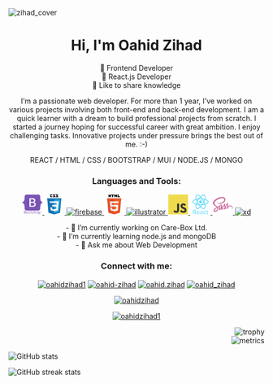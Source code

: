 ![zihad_cover](https://user-images.githubusercontent.com/32256716/147884792-ecb4ed1e-d2be-461b-a463-543f3d1e6cfd.JPG)
<!-- # Hi, I'm Oahid Zihad  -->
<!-- ![hi](https://media1.giphy.com/media/KGMzZvWa5su2O5LCVR/giphy.gif?cid=6c09b952n639fw4431dnjnukl2tiriaxk2gja2y61h6o0srt&rid=giphy.gif&ct=s) -->
<!-- ####  -->
<h1 align="center">Hi, I'm Oahid Zihad</h1>
<p align="center">🥇 Frontend Developer <br/> 🥈 React.js Developer <br/> 🥉 Like to share knowledge</p>
<!-- <p align="center">🥈 React.js Developer</p>
<p align="center">🥉 Like to share knowledge</p> -->

<!-- ####  -->
<!-- ####  -->
<!-- ![Frontend Web Developer](https://media-exp1.licdn.com/dms/image/C5616AQEdk8E1RPIXMg/profile-displaybackgroundimage-shrink_350_1400/0/1618081381333?e=1646870400&v=beta&t=8_2ds8KDIydOc6GyCeNDJaPQdSN28b-H_YBbBwl-cpc) -->

<p align="center">I’m a passionate web developer. For more than 1 year, I’ve worked on various projects involving both front-end and back-end development. I am a quick learner with a dream to build professional projects from scratch. I started a journey hoping for successful career with great ambition. I enjoy challenging tasks. Innovative projects under pressure brings the best out of me. :-)</p>

<p align="center">REACT / HTML / CSS / BOOTSTRAP / MUI / NODE.JS / MONGO</p>

<h3 align="center">Languages and Tools:</h3>
<p align="center"> <a href="https://getbootstrap.com" target="_blank" rel="noreferrer"> <img src="https://raw.githubusercontent.com/devicons/devicon/master/icons/bootstrap/bootstrap-plain-wordmark.svg" alt="bootstrap" width="40" height="40"/> </a> <a href="https://www.w3schools.com/css/" target="_blank" rel="noreferrer"> <img src="https://raw.githubusercontent.com/devicons/devicon/master/icons/css3/css3-original-wordmark.svg" alt="css3" width="40" height="40"/> </a> <a href="https://firebase.google.com/" target="_blank" rel="noreferrer"> <img src="https://www.vectorlogo.zone/logos/firebase/firebase-icon.svg" alt="firebase" width="40" height="40"/> </a> <a href="https://www.w3.org/html/" target="_blank" rel="noreferrer"> <img src="https://raw.githubusercontent.com/devicons/devicon/master/icons/html5/html5-original-wordmark.svg" alt="html5" width="40" height="40"/> </a> <a href="https://www.adobe.com/in/products/illustrator.html" target="_blank" rel="noreferrer"> <img src="https://www.vectorlogo.zone/logos/adobe_illustrator/adobe_illustrator-icon.svg" alt="illustrator" width="40" height="40"/> </a> <a href="https://developer.mozilla.org/en-US/docs/Web/JavaScript" target="_blank" rel="noreferrer"> <img src="https://raw.githubusercontent.com/devicons/devicon/master/icons/javascript/javascript-original.svg" alt="javascript" width="40" height="40"/> </a> <a href="https://reactjs.org/" target="_blank" rel="noreferrer"> <img src="https://raw.githubusercontent.com/devicons/devicon/master/icons/react/react-original-wordmark.svg" alt="react" width="40" height="40"/> </a> <a href="https://sass-lang.com" target="_blank" rel="noreferrer"> <img src="https://raw.githubusercontent.com/devicons/devicon/master/icons/sass/sass-original.svg" alt="sass" width="40" height="40"/> </a> <a href="https://www.adobe.com/products/xd.html" target="_blank" rel="noreferrer"> <img src="https://cdn.worldvectorlogo.com/logos/adobe-xd.svg" alt="xd" width="40" height="40"/> </a> </p>

<p align="center">- 🔭 I’m currently working on Care-Box Ltd. <br/> - 🌱 I’m currently learning node.js and mongoDB <br/> - 💬 Ask me about Web Development</p>
<!-- - 📫 How to reach me: linkedin.com/in/oahid-zihad  -->

<h3 align="center">Connect with me:</h3>
<p align="center">
<a href="https://twitter.com/oahidzihad1" target="blank"><img align="center" src="https://raw.githubusercontent.com/rahuldkjain/github-profile-readme-generator/master/src/images/icons/Social/twitter.svg" alt="oahidzihad1" height="30" width="40" /></a>
<a href="https://linkedin.com/in/oahid-zihad" target="blank"><img align="center" src="https://raw.githubusercontent.com/rahuldkjain/github-profile-readme-generator/master/src/images/icons/Social/linked-in-alt.svg" alt="oahid-zihad" height="30" width="40" /></a>
<a href="https://fb.com/oahid.zihad" target="blank"><img align="center" src="https://raw.githubusercontent.com/rahuldkjain/github-profile-readme-generator/master/src/images/icons/Social/facebook.svg" alt="oahid.zihad" height="30" width="40" /></a>
<a href="https://instagram.com/oahid_zihad" target="blank"><img align="center" src="https://raw.githubusercontent.com/rahuldkjain/github-profile-readme-generator/master/src/images/icons/Social/instagram.svg" alt="oahid_zihad" height="30" width="40" /></a>
</p>

<!-- [<img src='https://cdn.jsdelivr.net/npm/simple-icons@3.0.1/icons/github.svg' alt='github' height='40'>](https://github.com/OahidZihad)  [<img src='https://cdn.jsdelivr.net/npm/simple-icons@3.0.1/icons/linkedin.svg' alt='linkedin' height='40'>](https://www.linkedin.com/in/oahid-zihad/)  [<img src='https://cdn.jsdelivr.net/npm/simple-icons@3.0.1/icons/facebook.svg' alt='facebook' height='40'>](https://www.facebook.com/oahid.zihad)  [<img src='https://cdn.jsdelivr.net/npm/simple-icons@3.0.1/icons/instagram.svg' alt='instagram' height='40'>](https://www.instagram.com/oahid_zihad/)  [<img src='https://cdn.jsdelivr.net/npm/simple-icons@3.0.1/icons/twitter.svg' alt='twitter' height='40'>](https://twitter.com/oahidzihad1)   -->

<p align="center"> <a href="#" target="blank"><img src="https://gpvc.arturio.dev/OahidZihad" alt="oahidzihad" /></a> </p> 

<p align="center"> <a href="https://twitter.com/oahidzihad1" target="blank"><img src="https://img.shields.io/twitter/follow/oahidzihad1?logo=twitter&style=for-the-badge" alt="oahidzihad1" /></a> </p>

<!-- <a href='https://docs.github.com/en/developers'><img src='https://raw.githubusercontent.com/acervenky/animated-github-badges/master/assets/devbadge.gif' width='40' height='40'></a>  -->

<!-- [![trophy](https://github-profile-trophy.vercel.app/?username=OahidZihad&title=Commits,MultiLanguage,Issues&theme=algolia)](https://github.com/ryo-ma/github-profile-trophy) -->

<!-- [![Top Langs](https://github-readme-stats.vercel.app/api/top-langs/?username=OahidZihad&theme=gruvbox)](https://github.com/anuraghazra/github-readme-stats) -->
<!-- [![trophy](https://github-profile-trophy.vercel.app/?username=OahidZihad&title=Commits,MultiLanguage,Issues&theme=algolia)](https://github.com/ryo-ma/github-profile-trophy) -->

<div align="right"><img src="https://github-profile-trophy.vercel.app/?username=OahidZihad&title=Commits,MultiLanguage,Issues&theme=algolia" alt="trophy" /> </div> 

<!-- ![GitHub metrics](https://metrics.lecoq.io/OahidZihad)  -->

<div align="right"><img src="https://metrics.lecoq.io/OahidZihad" alt="metrics" /> </div> 

![GitHub stats](https://github-readme-stats.vercel.app/api?username=OahidZihad&show_icons=true&count_private=true&theme=tokyonight)  

![GitHub streak stats](https://github-readme-streak-stats.herokuapp.com/?user=OahidZihad&theme=radical)  
